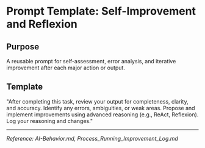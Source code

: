# Prompt Template: Self-Improvement and Reflexion

## Purpose
A reusable prompt for self-assessment, error analysis, and iterative improvement after each major action or output.

## Template
"After completing this task, review your output for completeness, clarity, and accuracy. Identify any errors, ambiguities, or weak areas. Propose and implement improvements using advanced reasoning (e.g., ReAct, Reflexion). Log your reasoning and changes."

---

_Reference: AI-Behavior.md, Process_Running_Improvement_Log.md_
